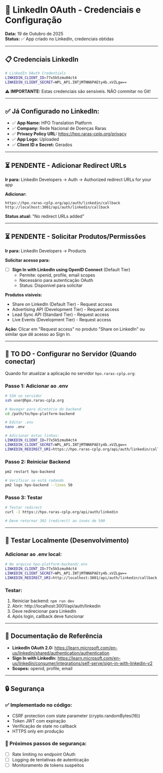 # 🔐 LinkedIn OAuth - Credenciais e Configuração

**Data:** 19 de Outubro de 2025  
**Status:** ✅ App criado no LinkedIn, credenciais obtidas

---

## 📋 Credenciais LinkedIn

```bash
# LinkedIn OAuth Credentials
LINKEDIN_CLIENT_ID=77x5k5zmu04ct4
LINKEDIN_CLIENT_SECRET=WPL_AP1.INTjMTNN6PAEty4b.xVZLgw==
```

⚠️ **IMPORTANTE:** Estas credenciais são sensíveis. NÃO commitar no Git!

---

## ✅ Já Configurado no LinkedIn:

- ✅ **App Name:** HPO Translation Platform
- ✅ **Company:** Rede Nacional de Doenças Raras
- ✅ **Privacy Policy URL:** https://hpo.raras-cplp.org/privacy
- ✅ **App Logo:** Uploaded
- ✅ **Client ID e Secret:** Gerados

---

## ⏳ PENDENTE - Adicionar Redirect URLs

**Ir para:** LinkedIn Developers → Auth → Authorized redirect URLs for your app

**Adicionar:**
```
https://hpo.raras-cplp.org/api/auth/linkedin/callback
http://localhost:3001/api/auth/linkedin/callback
```

**Status atual:** "No redirect URLs added"

---

## ⏳ PENDENTE - Solicitar Produtos/Permissões

**Ir para:** LinkedIn Developers → Products

**Solicitar acesso para:**
- [ ] **Sign In with LinkedIn using OpenID Connect** (Default Tier)
  - Permite: openid, profile, email scopes
  - Necessário para autenticação OAuth
  - Status: Disponível para solicitar

**Produtos visíveis:**
- Share on LinkedIn (Default Tier) - Request access
- Advertising API (Development Tier) - Request access
- Lead Sync API (Standard Tier) - Request access
- Live Events (Development Tier) - Request access

**Ação:** Clicar em "Request access" no produto "Share on LinkedIn" ou similar que dê acesso ao Sign In.

---

## 📝 TO DO - Configurar no Servidor (Quando conectar)

Quando for atualizar a aplicação no servidor `hpo.raras-cplp.org`:

### Passo 1: Adicionar ao .env
```bash
# SSH no servidor
ssh user@hpo.raras-cplp.org

# Navegar para diretório do backend
cd /path/to/hpo-platform-backend

# Editar .env
nano .env

# Adicionar estas linhas:
LINKEDIN_CLIENT_ID=77x5k5zmu04ct4
LINKEDIN_CLIENT_SECRET=WPL_AP1.INTjMTNN6PAEty4b.xVZLgw==
LINKEDIN_REDIRECT_URI=https://hpo.raras-cplp.org/api/auth/linkedin/callback
```

### Passo 2: Reiniciar Backend
```bash
pm2 restart hpo-backend

# Verificar se está rodando
pm2 logs hpo-backend --lines 50
```

### Passo 3: Testar
```bash
# Testar redirect
curl -I https://hpo.raras-cplp.org/api/auth/linkedin

# Deve retornar 302 (redirect) ao invés de 500
```

---

## 🧪 Testar Localmente (Desenvolvimento)

### Adicionar ao .env local:
```bash
# No arquivo hpo-platform-backend/.env
LINKEDIN_CLIENT_ID=77x5k5zmu04ct4
LINKEDIN_CLIENT_SECRET=WPL_AP1.INTjMTNN6PAEty4b.xVZLgw==
LINKEDIN_REDIRECT_URI=http://localhost:3001/api/auth/linkedin/callback
```

### Testar:
1. Reiniciar backend: `npm run dev`
2. Abrir: http://localhost:3001/api/auth/linkedin
3. Deve redirecionar para LinkedIn
4. Após login, callback deve funcionar

---

## 📄 Documentação de Referência

- **LinkedIn OAuth 2.0:** https://learn.microsoft.com/en-us/linkedin/shared/authentication/authentication
- **Sign In with LinkedIn:** https://learn.microsoft.com/en-us/linkedin/consumer/integrations/self-serve/sign-in-with-linkedin-v2
- **Scopes:** openid, profile, email

---

## 🔒 Segurança

### ✅ Implementado no código:
- CSRF protection com state parameter (crypto.randomBytes(16))
- Token JWT com expiração
- Verificação de state no callback
- HTTPS only em produção

### 🎯 Próximos passos de segurança:
- [ ] Rate limiting no endpoint OAuth
- [ ] Logging de tentativas de autenticação
- [ ] Monitoramento de tokens suspeitos
